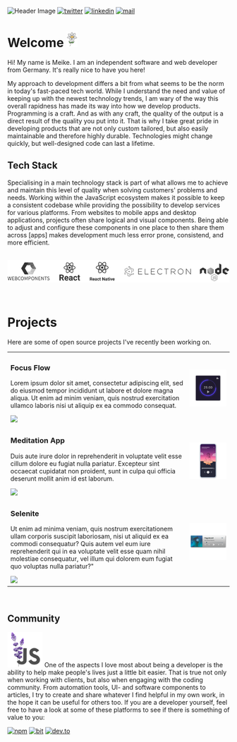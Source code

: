 ![Header Image](https://pbs.twimg.com/profile_banners/1200006365378437120/1620210836/1500x500)
[![twitter](https://img.shields.io/badge/-@h4nkip4nki-313131?style=flat&labelColor=313131&logo=twitter&logoColor=white&color=313131)](https://twitter.com/h4nkip4nki)
[![linkedin](https://img.shields.io/badge/-@meike--h-313131?style=flat&labelColor=313131&logo=LinkedIn&logoColor=white&color=313131)](https://www.linkedin.com/in/meike-h/)
[![mail](https://img.shields.io/badge/-E--Mail-313131?style=flat&labelColor=313131&logo=ProtonMail&logoColor=white&color=313131)](mailto:meike.hankewicz@protonmail.com)


# Welcome <img height="35" src="https://raw.githubusercontent.com/mhanki/mhanki/main/assets/daisy.png" />

Hi! My name is Meike. I am an independent software and web developer from Germany. It's really nice to have you here!

My approach to development differs a bit from what seems to be the norm in today's fast-paced tech world. While I understand the need and value of keeping up with the newest technology trends, I  am wary of the way this overall rapidness has made its way into how we develop products.  
Programming is a craft. And as with any craft, the quality of the output is a direct result of the quality you put into it. That is why I take great pride in developing products that are not only custom tailored, but also easily maintainable and therefore highly durable. Technologies might change quickly, but well-designed code can last a lifetime. 
  

## Tech Stack

Specialising in a main technology stack is part of what allows me to achieve and maintain this level of quality when solving customers' problems and needs. Working within the JavaScript ecosystem makes it possible to keep a consistent codebase while providing the possibility to develop services for various platforms. From websites to mobile apps and desktop applications, projects often share logical and visual components. Being able to adjust and configure these components in one place to then share them across [apps] makes development much less error prone, consistend, and more efficient.  
<br>

![image](https://raw.githubusercontent.com/mhanki/mhanki/main/assets/stack-bg.png)


<br>

# Projects

Here are some of open source projects I've recently been working on.

<table>
  <tr>
    <td width="800">
      <h3>Focus Flow</h3>
      <p>Lorem ipsum dolor sit amet, consectetur adipiscing elit, sed do eiusmod tempor incididunt ut labore et dolore magna aliqua. Ut enim ad minim veniam, quis nostrud exercitation ullamco laboris nisi ut aliquip ex ea commodo consequat.</p>
      <a href="https://github.com/mhanki/Focus-Flow"><img src="https://img.shields.io/badge/-313131?style=social&logo=github"/></a>
    </td>
    <td width="200" align="center">
      <a href="https://github.com/mhanki/">
        <img width="150" src="https://raw.githubusercontent.com/Schlenges/soggy-waffles/master/concentrate.png">
      </a>
    </td>
  </tr>
    <tr>
    <td width="800">
      <h3>Meditation App</h3>
      <p>Duis aute irure dolor in reprehenderit in voluptate velit esse cillum dolore eu fugiat nulla pariatur. Excepteur sint occaecat cupidatat non proident, sunt in culpa qui officia deserunt mollit anim id est laborum.</p>
      <a href="https://github.com/mhanki/"><img src="https://img.shields.io/badge/-313131?style=social&logo=github"/></a>
    </td>
    <td align="center">
      <a href="https://github.com/mhanki/">
        <img src="https://raw.githubusercontent.com/Schlenges/soggy-waffles/master/app.png" alt="Banner">
      </a>
    </td>
  </tr>
    <tr>
    <td width="800">
      <h3>Selenite</h3>
      <p>Ut enim ad minima veniam, quis nostrum exercitationem ullam corporis suscipit laboriosam, nisi ut aliquid ex ea commodi consequatur? Quis autem vel eum iure reprehenderit qui in ea voluptate velit esse quam nihil molestiae consequatur, vel illum qui dolorem eum fugiat quo voluptas nulla pariatur?"</p>
      <a href="https://github.com/mhanki/Selenite"><img src="https://img.shields.io/badge/-313131?style=social&logo=github"/></a>
    </td>
    <td align="center">
      <a href="https://github.com/mhanki/">
        <img src="https://raw.githubusercontent.com/Schlenges/soggy-waffles/master/selenite.png" alt="Banner">
      </a>
    </td>
  </tr>
</table>

<br>

## Community

<img width="80" src="https://raw.githubusercontent.com/mhanki/mhanki/main/assets/lavender-js-grey.png"/> One of the aspects I love most about being a developer is the ability to help make people's lives just a little bit easier. That is true not only when working with clients, but also when engaging with the coding community. From automation tools, UI- and software components to articles, I try to create and share whatever I find helpful in my own work, in the hope it can be useful for others too. If you are a developer yourself, feel free to have a look at some of these platforms to see if there is something of value to you:

[![npm](https://img.shields.io/badge/npm_packages-313131?style=for-the-badge&labelColor=313131&logo=npm&logoColor=white&color=313131)](https://www.npmjs.com/~mhanki)
[![bit](https://img.shields.io/badge/ui_components-313131?style=for-the-badge&labelColor=313131&logo=Bit&logoColor=white&color=313131)](https://bit.dev/mhanki)
[![dev.to](https://img.shields.io/badge/articles-313131?style=for-the-badge&labelColor=313131&logo=dev-dot-to&logoColor=white&color=313131)](https://dev.to/mhanki)
